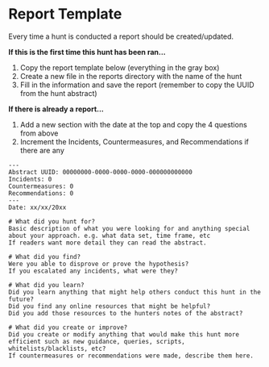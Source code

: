 # Report Template

Every time a hunt is conducted a report should be created/updated. 

**If this is the first time this hunt has been ran...**
1. Copy the report template below (everything in the gray box)
2. Create a new file in the reports directory with the name of the hunt
3. Fill in the information and save the report (remember to copy the UUID from the hunt abstract)

**If there is already a report...** 
1. Add a new section with the date at the top and copy the 4 questions from above
2. Increment the Incidents, Countermeasures, and Recommendations if there are any
```
---
Abstract UUID: 00000000-0000-0000-0000-000000000000
Incidents: 0
Countermeasures: 0
Recommendations: 0
---
Date: xx/xx/20xx  

# What did you hunt for?  
Basic description of what you were looking for and anything special about your approach. e.g. what data set, time frame, etc  
If readers want more detail they can read the abstract.  

# What did you find?  
Were you able to disprove or prove the hypothesis?  
If you escalated any incidents, what were they?  

# What did you learn?
Did you learn anything that might help others conduct this hunt in the future?   
Did you find any online resources that might be helpful?  
Did you add those resources to the hunters notes of the abstract?  

# What did you create or improve?  
Did you create or modify anything that would make this hunt more efficient such as new guidance, queries, scripts, whitelists/blacklists, etc?  
If countermeasures or recommendations were made, describe them here.  

```
